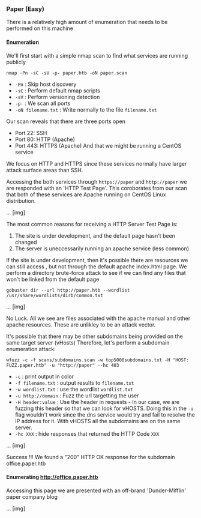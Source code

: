 ### Paper (Easy)


There is a relatively high amount of enumeration that needs to be performed on this machine


#### Enumeration 

We'll first start with a simple nmap scan to find what services are running publicly

`nmap -Pn -sC -sV -p- paper.htb -oN paper.scan`

- `-Pn` : Skip host discovery
- `-sC` : Perform default nmap scripts
- `-sV` : Perform versioning detection
- `-p-` : We scan all ports
- `-oN filename.txt` : Write normally to the file `filename.txt`

Our scan reveals that there are three ports open
- Port 22: SSH
- Port 80: HTTP (Apache)
- Port 443: HTTPS (Apache)
And that we might be running a CentOS service

We focus on HTTP and HTTPS since these services normally have larger attack surface areas
than SSH.

Accessing the both services through `https://paper` and `http://paper` we are responded
with an 'HTTP Test Page'. This coroborates from our scan that both of these services are
Apache running on CentOS Linux distribution.

... [img]

The most common reasons for receiving a HTTP Server Test Page is:
1. The site is under development, and the default page hasn't been changed
2. The server is uneccessarily running an apache service (less common)


If the site is under development, then it's possible there are resources we can still access
, but not through the default apache index.html page. We perform a directory brute-force attack
to see if we can find any files that won't be linked from the default page

`gobuster dir --url http://paper.htb --wordlist /usr/share/wordlists/dirb/common.txt`

... [img]

No Luck. All we see are files associated with the apache manual and other apache resources.
These are unlikley to be an attack vector.

It's possible that there may be other subdomains being provided on the same target server (vHosts)
Therefore, let's perform a subdomain enumeration attack:

`wfuzz -c -f scans/subdomains.scan -w top5000subdomains.txt -H "HOST: FUZZ.paper.htb" -u "http://paper" --hc 403`

- `-c` : print output in color
- `-f filename.txt` : output results to `filename.txt`
- `-w wordlist.txt` : use the wordlist `wordlist.txt`
- `-u http://domain` : Fuzz the url targetting the user
- `-H header:value` : Use the header in requests - In our case, we are fuzzing this header
so that we can look for vHOSTS. Doing this in the `-u` flag wouldn't work since the dns service
would try and fail to resolve the IP address for it. With vHOSTS all the subdomains are on the
same server.
- `-hc XXX` : hide responses that returned the HTTP Code `XXX`

... [img]

Success !!! We found a "200" HTTP OK response for the subdomain office.paper.htb


#### Enumerating http://office.paper.htb

Accessing this page we are presented with an off-brand 'Dunder-Mifflin' paper company blog

... [img]


